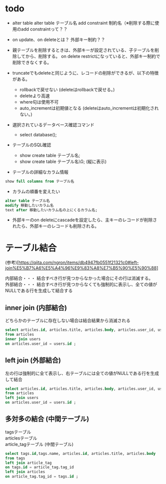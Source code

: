 # todo
- alter table alter table テーブル名 add constraint 制約名（※削除する際に使用のadd constraintって？？

- on update、on deleteとは？ 外部キー制約？？

- 親テーブルを削除するときは、外部キーが設定されている、子テーブルを削除してから、削除する。  on delete restrictになっていると、外部キー制約で削除できなくする。

- truncateでもdeleteと同じように、レコードの削除ができるが、以下の特徴がある。
    - rollbackで戻せない (deleteはrollbackで戻せる。)
    - deleteより高速
    - where句は使用不可
    - auto_incrementは初期値となる (deleteはauto_incrementは初期化されない。)

- 選択されているデータベース確認コマンド  
  - select database();  

- テーブルのSQL確認  
  - show create table テーブル名;  
  - show create table テーブル名\G; (縦に表示)  

- テーブルの詳細なカラム情報  
```sql
show full columns from テーブル名
```

- カラムの順番を変えたい  
```sql
alter table テーブル名 
modify 移動したいカラム名 
text after 移動したいカラム名の上にくるカラム名;
```

- 外部キーのon deleteにcascadeを設定したら、主キーのレコードが削除されたら、外部キーのレコードも削除される。  


# テーブル結合  
(参考)[https://qiita.com/ngron/items/db4947fb0551f21321c0#left-join%E5%B7%A6%E5%A4%96%E9%83%A8%E7%B5%90%E5%90%88]  

内部結合・・・ 結合すべき行が見つからなかった場合にその行は消滅する。  
外部結合・・・ 結合すべき行が見つからなくても強制的に表示し、全ての値がNULLである行を生成して結合する  

## inner join  (内部結合)  
どちらかのテーブルに存在しない場合は結合結果から消滅される  
```sql
select articles.id, articles.title, articles.body, articles.user_id, users.name 
from articles
inner join users
on articles.user_id = users.id ;
```

## left join  (外部結合)
左の行は強制的に全て表示し、右テーブルには全ての値がNULLである行を生成して結合
```sql
select articles.id, articles.title, articles.body, articles.user_id, users.name 
from articles
left join users
on articles.user_id = users.id ;
```  

## 多対多の結合 (中間テーブル)  
tagsテーブル  
articlesテーブル  
article_tagテーブル (中間テーブル)
```sql
select tags.id,tags.name, articles.id, articles.title, articles.body 
from tags
left join article_tag
on tags.id = article_tag.tag_id 
left join articles
on article_tag.tag_id = tags.id ;
```
